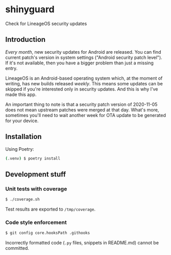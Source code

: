 # shinyguard

Check for LineageOS security updates

## Introduction

*Every month*, new security updates for Android are released. You can find current patch's version in system settings ("Android security patch level"). If it's not available, then you have a bigger problem than just a missing entry.

LineageOS is an Android-based operating system which, at the moment of writing, has new builds released *weekly*. This means some updates can be skipped if you're interested only in security updates. And this is why I've made this app.

An important thing to note is that a security patch version of 2020-11-05 does not mean upstream patches were merged at that day. What's more, sometimes you'll need to wait another week for OTA update to be generated for your device.

## Installation

Using Poetry:

```bash
(.venv) $ poetry install
```

## Development stuff

### Unit tests with coverage

```bash
$ ./coverage.sh
```

Test results are exported to `/tmp/coverage`.

### Code style enforcement

```bash
$ git config core.hooksPath .githooks
```

Incorrectly formatted code (`.py` files, snippets in README.md) cannot be committed.
